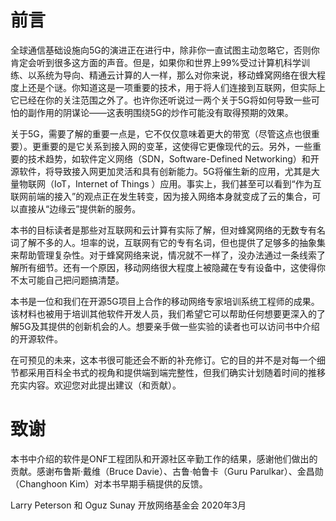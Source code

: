 # 前言
全球通信基础设施向5G的演进正在进行中，除非你一直试图主动忽略它，否则你肯定会听到很多这方面的声音。但是，如果你和世界上99%受过计算机科学训练、以系统为导向、精通云计算的人一样，那么对你来说，移动蜂窝网络在很大程度上还是个谜。你知道这是一项重要的技术，用于将人们连接到互联网，但实际上它已经在你的关注范围之外了。也许你还听说过一两个关于5G将如何导致一些可怕的副作用的阴谋论——这表明围绕5G的炒作可能没有取得预期的效果。

关于5G，需要了解的重要一点是，它不仅仅意味着更大的带宽（尽管这点也很重要）。更重要的是它关系到接入网的变革，这使得它更像现代的云。另外，一些重要的技术趋势，如软件定义网络（SDN，Software-Defined Networking）和开源软件，将导致接入网更加灵活和具有创新能力。5G将催生新的应用，尤其是大量物联网（IoT，Internet of Things ）应用。事实上，我们甚至可以看到“作为互联网前端的接入”的观点正在发生转变，因为接入网络本身就变成了云的集合，可以直接从“边缘云”提供新的服务。

本书的目标读者是那些对互联网和云计算有实际了解，但对蜂窝网络的无数专有名词了解不多的人。坦率的说，互联网有它的专有名词，但也提供了足够多的抽象集来帮助管理复杂性。对于蜂窝网络来说，情况就不一样了，没办法通过一条线索了解所有细节。还有一个原因，移动网络很大程度上被隐藏在专有设备中，这使得你不太可能自己把问题搞清楚。

本书是一位和我们在开源5G项目上合作的移动网络专家培训系统工程师的成果。该材料也被用于培训其他软件开发人员，我们希望它可以帮助任何想要更深入的了解5G及其提供的创新机会的人。想要亲手做一些实验的读者也可以访问书中介绍的开源软件。

在可预见的未来，这本书很可能还会不断的补充修订。它的目的并不是对每一个细节都采用百科全书式的视角和提供端到端完整性，但我们确实计划随着时间的推移充实内容。欢迎您对此提出建议（和贡献）。

# 致谢
本书中介绍的软件是ONF工程团队和开源社区辛勤工作的结果，感谢他们做出的贡献。感谢布鲁斯·戴维（Bruce Davie）、古鲁·帕鲁卡（Guru Parulkar）、金昌勋（Changhoon Kim）对本书早期手稿提供的反馈。

Larry Peterson 和 Oguz Sunay
开放网络基金会
2020年3月